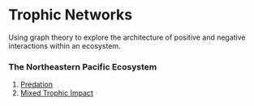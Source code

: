 # Trophic Networks

Using graph theory to explore the architecture of positive and negative interactions within an ecosystem.

### The Northeastern Pacific Ecosystem

1. [Predation](https://github.com/dirediredocks/Trophic_Networks/blob/master/NEPacificPredation.md)
2. [Mixed Trophic Impact](https://github.com/dirediredocks/Trophic_Networks/blob/master/NEPacificRelativeImpact.md)
